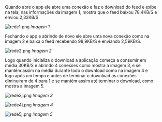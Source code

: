 Quando abre o app ele abre uma conexão e faz o download do feed e exibe na tela, nas informações da imagem 1, mostra que o feed baixou 78,4KB/S e enviou 2,32KB/S.

![rede1.png](https://github.com/IsaacDouglas/exercicio-podcast/tree/master/imagens/rede1.png)
*Imagem 1*

Fechando o app e abrindo de novo ele abre uma nova conexão como na imagem 2 e baixa o feed recebendo 98,9KB/S e enviando 2,59KB/S.

![rede2.png](https://github.com/IsaacDouglas/exercicio-podcast/tree/master/imagens/rede2.png)
*Imagem 2*

Logo quando inicializa o download a aplicação começa a consumir em média 30KB/S e abrindo 4 conexões como mostra a imagem 3, e se mantém assim na média durante todo o download como na imagem 4 e logo após um tempo e antes de terminar o download as conexões diminuíram de 4 para 1 e se mantém assim até terminar o download, como mostra a imagem 5.

![rede3j.png](https://github.com/IsaacDouglas/exercicio-podcast/tree/master/imagens/rede3j.png)
*Imagem 3*

![rede4j.png](https://github.com/IsaacDouglas/exercicio-podcast/tree/master/imagens/rede4j.png)
*Imagem 4*

![rede5j.png](https://github.com/IsaacDouglas/exercicio-podcast/tree/master/imagens/rede5j.png)
*Imagem 5*
